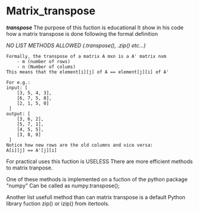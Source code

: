 # Matrix_transpose
___transpose___
The purpose of this fuction is educational
It show in his code how a matrix transpose
is done following the formal definition

*NO LIST METHODS ALLOWED (.transpose(), .zip() etc...)*

    Formally, the transpose of a matrix A mxn is a A' matrix nxm
        - m (number of rows)
        - n (Number of colums)
    This means that the element[i][j] of A == element[j][i] of A'
    
    For e.g.:
    input: [
        [3, 5, 4, 3], 
        [6, 7, 5, 8], 
        [2, 1, 5, 0]
     ] 
    output: [
        [3, 6, 2],
        [5, 7, 1],
        [4, 5, 5],
        [3, 8, 0]
     ]
    Notice how new rows are the old columns and vice versa:
    A[i][j] == A'[j][i]

 For practical uses this fuction is USELESS
 There are more efficient methods to matrix tranpose.

 One of these methods is implemented on a fuction of
 the python package "numpy"
 Can be called as numpy.transpose();

 Another list usefull method than can matrix transpose is a
 default Python library fuction zip() or izip() from itertools.
